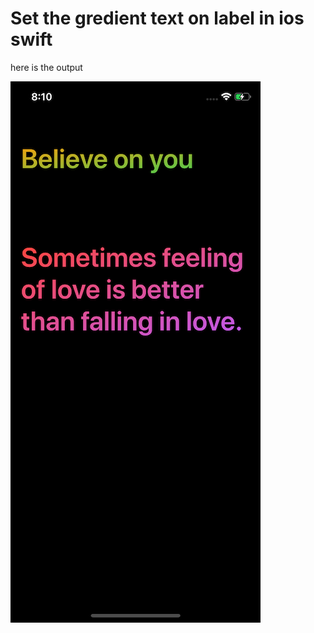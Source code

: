 # Set the gredient text on label in ios swift
 here is the output
 
 ![alt text](https://github.com/vermamukesh67/gredienttext/blob/main/screenshot.png?raw=true)
